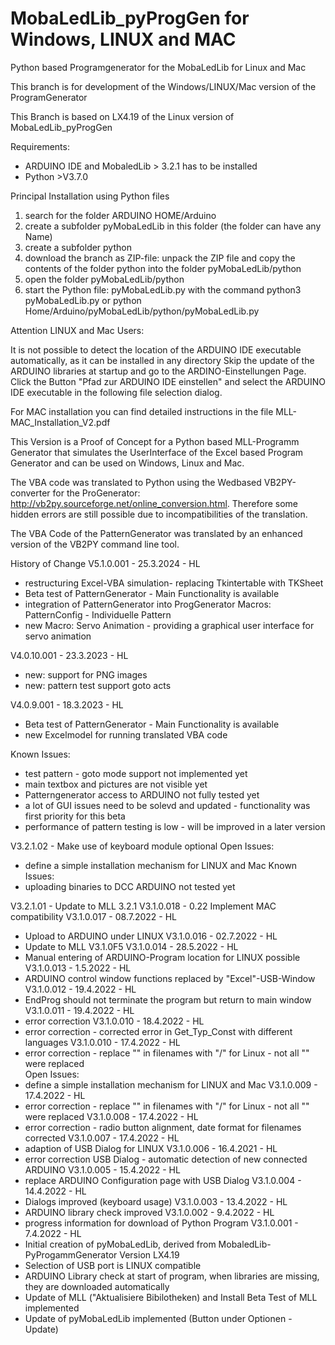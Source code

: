 # MobaLedLib_pyProgGen for Windows, LINUX and MAC
Python based Programgenerator for the MobaLedLib for Linux and Mac

This branch is for development of the Windows/LINUX/Mac version of the ProgramGenerator

This Branch is based on LX4.19 of the Linux version of MobaLedLib_pyProgGen

Requirements:
- ARDUINO IDE and MobaledLib > 3.2.1 has to be installed
- Python >V3.7.0

Principal Installation using Python files
1. search for the folder ARDUINO HOME/Arduino
2. create a subfolder pyMobaLedLib in this folder (the folder can have any Name)
4. create a subfolder python
5. download the branch as ZIP-file: unpack the ZIP file and copy the contents of the folder python into the folder pyMobaLedLib/python
6. open the folder pyMobaLedLib/python
7. start the Python file: pyMobaLedLib.py with the command python3 pyMobaLedLib.py or python Home/Arduino/pyMobaLedLib/python/pyMobaLedLib.py

Attention LINUX and Mac Users: 

It is not possible to detect the location of the ARDUINO IDE executable automatically, as it can be installed in any directory
Skip the update of the ARDUINO libraries at startup and go to the ARDINO-Einstellungen Page. Click the Button "Pfad zur ARDUINO IDE einstellen" and select the ARDUINO IDE executable in the  following file selection dialog.

For MAC installation you can find detailed instructions in the file MLL-MAC_Installation_V2.pdf 

This Version is a Proof of Concept for a Python based MLL-Programm Generator that simulates the UserInterface of the Excel based Program Generator and can be used on Windows, Linux and Mac.

The VBA code was translated to Python using the Wedbased VB2PY-converter for the ProGenerator: 
http://vb2py.sourceforge.net/online_conversion.html. Therefore some hidden errors are still possible due to incompatibilities of the translation.

The VBA Code of the PatternGenerator was translated by an enhanced version of the VB2PY command line tool.

History of Change
V5.1.0.001 - 25.3.2024 - HL
- restructuring Excel-VBA simulation- replacing Tkintertable with TKSheet
- Beta test of PatternGenerator - Main Functionality is available
- integration of PatternGenerator into ProgGenerator Macros: PatternConfig - Individuelle Pattern
- new Macro: Servo Animation - providing a graphical user interface for servo animation

V4.0.10.001 - 23.3.2023 - HL
- new: support for PNG images
- new: pattern test support goto acts

V4.0.9.001 - 18.3.2023 - HL
- Beta test of PatternGenerator - Main Functionality is available
- new Excelmodel for running translated VBA code

Known Issues:
- test pattern - goto mode support not implemented yet
- main textbox and pictures are not visible yet
- Patterngenerator access to ARDUINO not fully tested yet
- a lot of  GUI issues need to be solevd and updated - functionality was first priority for this beta
- performance of pattern testing is low - will be improved in a later version

V3.2.1.02  - Make use of keyboard module optional
Open Issues:
- define a simple installation mechanism for LINUX and Mac
Known Issues:
 - uploading binaries to DCC ARDUINO not tested yet

V3.2.1.01  - Update to MLL 3.2.1
 V3.1.0.018 - 0.22 Implement MAC compatibility
V3.1.0.017 - 08.7.2022 - HL
 - Upload to ARDUINO under LINUX
V3.1.0.016 - 02.7.2022 - HL
 - Update to MLL V3.1.0F5
V3.1.0.014 - 28.5.2022 - HL
 - Manual entering of ARDUINO-Program location for LINUX possible
V3.1.0.013 - 1.5.2022 - HL
 - ARDUINO control window functions replaced by "Excel"-USB-Window
V3.1.0.012 - 19.4.2022 - HL
 - EndProg should not terminate the program but return to main window
V3.1.0.011 - 19.4.2022 - HL
 - error correction
V3.1.0.010 - 18.4.2022 - HL
- error correction - corrected error in Get_Typ_Const with different languages
V3.1.0.010 - 17.4.2022 - HL
- error correction - replace "\" in filenames with "/" for Linux - not all "\" were replaced                             
Open Issues:
- define a simple installation mechanism for LINUX and Mac
V3.1.0.009 - 17.4.2022 - HL
- error correction - replace "\" in filenames with "/" for Linux - not all "\" were replaced
V3.1.0.008 - 17.4.2022 - HL
- error correction - radio button alignment, date format for filenames corrected
V3.1.0.007 - 17.4.2022 - HL
- adaption of USB Dialog for LINUX
V3.1.0.006 - 16.4.2021 - HL
- error correction USB Dialog - automatic detection of new connected ARDUINO
V3.1.0.005 - 15.4.2022 - HL
- replace ARDUINO Configuration page with USB Dialog
V3.1.0.004 - 14.4.2022 - HL
- Dialogs improved (keyboard usage)
V3.1.0.003 - 13.4.2022 - HL
- ARDUINO library check improved
V3.1.0.002 - 9.4.2022 - HL
- progress information for download of Python Program
V3.1.0.001 -  7.4.2022 - HL 
- Initial creation of pyMobaLedLib, derived from MobaledLib-PyProgammGenerator Version LX4.19
- Selection of USB port is LINUX compatible
- ARDUINO Library check at start of program, when libraries are missing, they are downloaded automatically
- Update of MLL ("Aktualisiere Bibilotheken) and Install Beta Test of MLL implemented
- Update of pyMobaLedLib implemented (Button under Optionen - Update)
 
 
 

